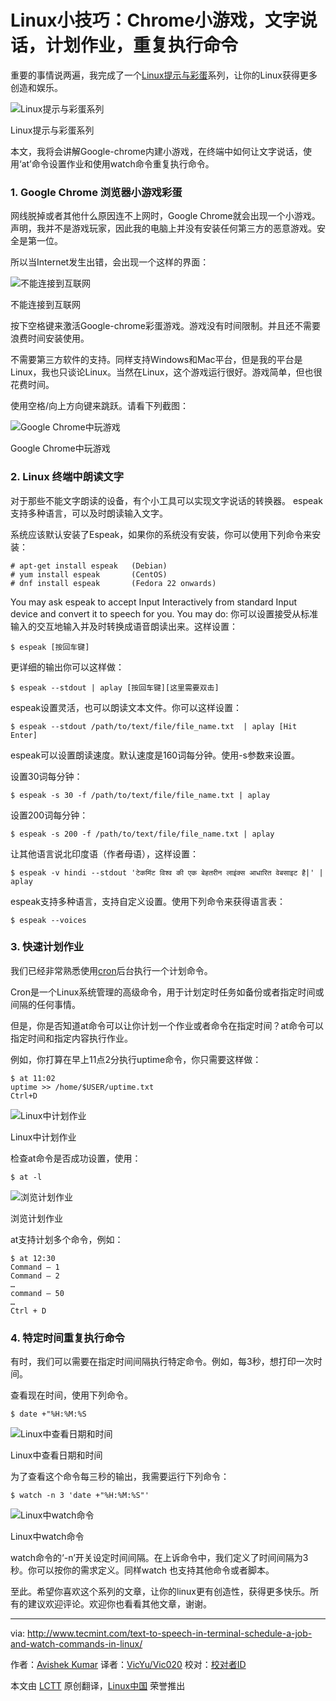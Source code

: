 Linux小技巧：Chrome小游戏，文字说话，计划作业，重复执行命令
================================================================================

重要的事情说两遍，我完成了一个[Linux提示与彩蛋][1]系列，让你的Linux获得更多创造和娱乐。

![Linux提示与彩蛋系列](http://www.tecmint.com/wp-content/uploads/2015/08/Linux-Tips-and-Tricks.png)

Linux提示与彩蛋系列

本文，我将会讲解Google-chrome内建小游戏，在终端中如何让文字说话，使用‘at’命令设置作业和使用watch命令重复执行命令。

### 1. Google Chrome 浏览器小游戏彩蛋 ###

网线脱掉或者其他什么原因连不上网时，Google Chrome就会出现一个小游戏。声明，我并不是游戏玩家，因此我的电脑上并没有安装任何第三方的恶意游戏。安全是第一位。

所以当Internet发生出错，会出现一个这样的界面：

![不能连接到互联网](http://www.tecmint.com/wp-content/uploads/2015/08/Unable-to-Connect-Internet.png)

不能连接到互联网

按下空格键来激活Google-chrome彩蛋游戏。游戏没有时间限制。并且还不需要浪费时间安装使用。

不需要第三方软件的支持。同样支持Windows和Mac平台，但是我的平台是Linux，我也只谈论Linux。当然在Linux，这个游戏运行很好。游戏简单，但也很花费时间。

使用空格/向上方向键来跳跃。请看下列截图：

![Google Chrome中玩游戏](http://www.tecmint.com/wp-content/uploads/2015/08/Play-Game-in-Google-Chrome.gif)

Google Chrome中玩游戏

### 2. Linux 终端中朗读文字 ###

对于那些不能文字朗读的设备，有个小工具可以实现文字说话的转换器。
espeak支持多种语言，可以及时朗读输入文字。

系统应该默认安装了Espeak，如果你的系统没有安装，你可以使用下列命令来安装：

    # apt-get install espeak   (Debian)
    # yum install espeak       (CentOS)
    # dnf install espeak       (Fedora 22 onwards)

You may ask espeak to accept Input Interactively from standard Input device and convert it to speech for you. You may do:
你可以设置接受从标准输入的交互地输入并及时转换成语音朗读出来。这样设置：

    $ espeak [按回车键]

更详细的输出你可以这样做：

    $ espeak --stdout | aplay [按回车键][这里需要双击]

espeak设置灵活，也可以朗读文本文件。你可以这样设置：

    $ espeak --stdout /path/to/text/file/file_name.txt  | aplay [Hit Enter] 

espeak可以设置朗读速度。默认速度是160词每分钟。使用-s参数来设置。

设置30词每分钟：

    $ espeak -s 30 -f /path/to/text/file/file_name.txt | aplay

设置200词每分钟：

    $ espeak -s 200 -f /path/to/text/file/file_name.txt | aplay

让其他语言说北印度语（作者母语），这样设置：

    $ espeak -v hindi --stdout 'टेकमिंट विश्व की एक बेहतरीन लाइंक्स आधारित वेबसाइट है|' | aplay 

espeak支持多种语言，支持自定义设置。使用下列命令来获得语言表：

    $ espeak --voices

### 3. 快速计划作业 ###

我们已经非常熟悉使用[cron][2]后台执行一个计划命令。

Cron是一个Linux系统管理的高级命令，用于计划定时任务如备份或者指定时间或间隔的任何事情。

但是，你是否知道at命令可以让你计划一个作业或者命令在指定时间？at命令可以指定时间和指定内容执行作业。

例如，你打算在早上11点2分执行uptime命令，你只需要这样做：

    $ at 11:02
    uptime >> /home/$USER/uptime.txt 
    Ctrl+D

![Linux中计划作业](http://www.tecmint.com/wp-content/uploads/2015/08/Schedule-Job-in-Linux.png)

Linux中计划作业

检查at命令是否成功设置，使用：

    $ at -l

![浏览计划作业](http://www.tecmint.com/wp-content/uploads/2015/08/View-Scheduled-Jobs.png)

浏览计划作业

at支持计划多个命令，例如：

    $ at 12:30
    Command – 1
    Command – 2
    …
    command – 50
    …
    Ctrl + D

### 4. 特定时间重复执行命令 ###

有时，我们可以需要在指定时间间隔执行特定命令。例如，每3秒，想打印一次时间。

查看现在时间，使用下列命令。

    $ date +"%H:%M:%S

![Linux中查看日期和时间](http://www.tecmint.com/wp-content/uploads/2015/08/Check-Date-in-Linux.png)

Linux中查看日期和时间

为了查看这个命令每三秒的输出，我需要运行下列命令：

    $ watch -n 3 'date +"%H:%M:%S"'

![Linux中watch命令](http://www.tecmint.com/wp-content/uploads/2015/08/Watch-Command-in-Linux.gif)

Linux中watch命令

watch命令的‘-n’开关设定时间间隔。在上诉命令中，我们定义了时间间隔为3秒。你可以按你的需求定义。同样watch
也支持其他命令或者脚本。

至此。希望你喜欢这个系列的文章，让你的linux更有创造性，获得更多快乐。所有的建议欢迎评论。欢迎你也看看其他文章，谢谢。

--------------------------------------------------------------------------------

via: http://www.tecmint.com/text-to-speech-in-terminal-schedule-a-job-and-watch-commands-in-linux/

作者：[Avishek Kumar][a]
译者：[VicYu/Vic020](http://vicyu.net)
校对：[校对者ID](https://github.com/校对者ID)

本文由 [LCTT](https://github.com/LCTT/TranslateProject) 原创翻译，[Linux中国](https://linux.cn/) 荣誉推出

[a]:http://www.tecmint.com/author/avishek/
[1]:http://www.tecmint.com/tag/linux-tricks/
[2]:http://www.tecmint.com/11-cron-scheduling-task-examples-in-linux/
